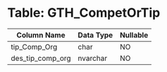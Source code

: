 # Table: GTH_CompetOrTip

| Column Name | Data Type | Nullable |
|-------------|-----------|----------|
| tip_Comp_Org | char | NO |
| des_tip_comp_org | nvarchar | NO |
